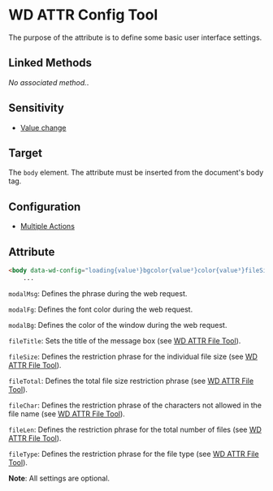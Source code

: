 # WD ATTR Config Tool

The purpose of the attribute is to define some basic user interface settings.

## Linked Methods

_No associated method._.

## Sensitivity

- [Value change](WD-Attributes-Tools#value-change)

## Target

The `body` element. The attribute must be inserted from the document's body tag.

## Configuration

- [Multiple Actions](WD-Attributes-Tools#multiple-actions)

## Attribute

```html
<body data-wd-config="loading{value¹}bgcolor{value²}color{value³}fileSize{value⁴}fileTotal{value⁵}fileChar{value⁶}fileLen{value⁷}fileType{value⁸}" >
	...
```

`modalMsg`: Defines the phrase during the web request.

`modalFg`: Defines the font color during the web request.

`modalBg`: Defines the color of the window during the web request.

`fileTitle`: Sets the title of the message box (see [WD ATTR File Tool](WD-ATTR-File-Tool)).

`fileSize`: Defines the restriction phrase for the individual file size (see [WD ATTR File Tool](WD-ATTR-File-Tool)).

`fileTotal`: Defines the total file size restriction phrase (see [WD ATTR File Tool](WD-ATTR-File-Tool)).

`fileChar`: Defines the restriction phrase of the characters not allowed in the file name (see [WD ATTR File Tool](WD-ATTR-File-Tool)).

`fileLen`: Defines the restriction phrase for the total number of files (see [WD ATTR File Tool](WD-ATTR-File-Tool)).

`fileType`: Defines the restriction phrase for the file type (see [WD ATTR File Tool](WD-ATTR-File-Tool)).

**Note**: All settings are optional.
